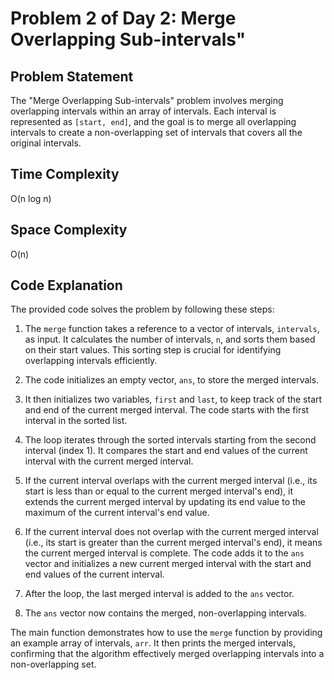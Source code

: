 # Problem 2 of Day 2: Merge Overlapping Sub-intervals"

## Problem Statement

The "Merge Overlapping Sub-intervals" problem involves merging overlapping intervals within an array of intervals. Each interval is represented as `[start, end]`, and the goal is to merge all overlapping intervals to create a non-overlapping set of intervals that covers all the original intervals.

## Time Complexity

O(n log n)

## Space Complexity

O(n)

## Code Explanation

The provided code solves the problem by following these steps:

1. The `merge` function takes a reference to a vector of intervals, `intervals`, as input. It calculates the number of intervals, `n`, and sorts them based on their start values. This sorting step is crucial for identifying overlapping intervals efficiently.

2. The code initializes an empty vector, `ans`, to store the merged intervals.

3. It then initializes two variables, `first` and `last`, to keep track of the start and end of the current merged interval. The code starts with the first interval in the sorted list.

4. The loop iterates through the sorted intervals starting from the second interval (index 1). It compares the start and end values of the current interval with the current merged interval.

5. If the current interval overlaps with the current merged interval (i.e., its start is less than or equal to the current merged interval's end), it extends the current merged interval by updating its end value to the maximum of the current interval's end value.

6. If the current interval does not overlap with the current merged interval (i.e., its start is greater than the current merged interval's end), it means the current merged interval is complete. The code adds it to the `ans` vector and initializes a new current merged interval with the start and end values of the current interval.

7. After the loop, the last merged interval is added to the `ans` vector.

8. The `ans` vector now contains the merged, non-overlapping intervals.

The main function demonstrates how to use the `merge` function by providing an example array of intervals, `arr`. It then prints the merged intervals, confirming that the algorithm effectively merged overlapping intervals into a non-overlapping set.
